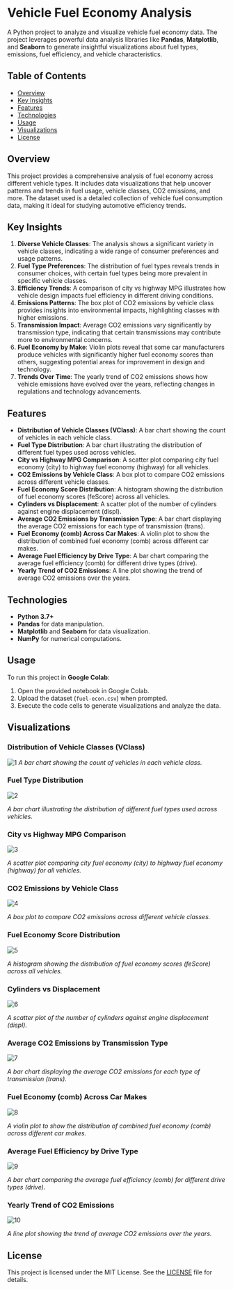 # Vehicle Fuel Economy Analysis

A Python project to analyze and visualize vehicle fuel economy data. The project leverages powerful data analysis libraries like **Pandas**, **Matplotlib**, and **Seaborn** to generate insightful visualizations about fuel types, emissions, fuel efficiency, and vehicle characteristics.

## Table of Contents
- [Overview](#overview)
- [Key Insights](#key-insights)
- [Features](#features)
- [Technologies](#technologies)
- [Usage](#usage)
- [Visualizations](#visualizations)
- [License](#license)

## Overview
This project provides a comprehensive analysis of fuel economy across different vehicle types. It includes data visualizations that help uncover patterns and trends in fuel usage, vehicle classes, CO2 emissions, and more. The dataset used is a detailed collection of vehicle fuel consumption data, making it ideal for studying automotive efficiency trends.

## Key Insights
1. **Diverse Vehicle Classes**: The analysis shows a significant variety in vehicle classes, indicating a wide range of consumer preferences and usage patterns.
2. **Fuel Type Preferences**: The distribution of fuel types reveals trends in consumer choices, with certain fuel types being more prevalent in specific vehicle classes.
3. **Efficiency Trends**: A comparison of city vs highway MPG illustrates how vehicle design impacts fuel efficiency in different driving conditions.
4. **Emissions Patterns**: The box plot of CO2 emissions by vehicle class provides insights into environmental impacts, highlighting classes with higher emissions.
5. **Transmission Impact**: Average CO2 emissions vary significantly by transmission type, indicating that certain transmissions may contribute more to environmental concerns.
6. **Fuel Economy by Make**: Violin plots reveal that some car manufacturers produce vehicles with significantly higher fuel economy scores than others, suggesting potential areas for improvement in design and technology.
7. **Trends Over Time**: The yearly trend of CO2 emissions shows how vehicle emissions have evolved over the years, reflecting changes in regulations and technology advancements.

## Features
- **Distribution of Vehicle Classes (VClass)**: A bar chart showing the count of vehicles in each vehicle class.
- **Fuel Type Distribution**: A bar chart illustrating the distribution of different fuel types used across vehicles.
- **City vs Highway MPG Comparison**: A scatter plot comparing city fuel economy (city) to highway fuel economy (highway) for all vehicles.
- **CO2 Emissions by Vehicle Class**: A box plot to compare CO2 emissions across different vehicle classes.
- **Fuel Economy Score Distribution**: A histogram showing the distribution of fuel economy scores (feScore) across all vehicles.
- **Cylinders vs Displacement**: A scatter plot of the number of cylinders against engine displacement (displ).
- **Average CO2 Emissions by Transmission Type**: A bar chart displaying the average CO2 emissions for each type of transmission (trans).
- **Fuel Economy (comb) Across Car Makes**: A violin plot to show the distribution of combined fuel economy (comb) across different car makes.
- **Average Fuel Efficiency by Drive Type**: A bar chart comparing the average fuel efficiency (comb) for different drive types (drive).
- **Yearly Trend of CO2 Emissions**: A line plot showing the trend of average CO2 emissions over the years.

## Technologies
- **Python 3.7+**
- **Pandas** for data manipulation.
- **Matplotlib** and **Seaborn** for data visualization.
- **NumPy** for numerical computations.

## Usage
To run this project in **Google Colab**:
1. Open the provided notebook in Google Colab.
2. Upload the dataset (`fuel-econ.csv`) when prompted.
3. Execute the code cells to generate visualizations and analyze the data.

## Visualizations

### Distribution of Vehicle Classes (VClass)
  
![1](https://github.com/user-attachments/assets/7aebebf1-be6a-4e5f-986c-9524ce8c0bfb)
*A bar chart showing the count of vehicles in each vehicle class.*

### Fuel Type Distribution
![2](https://github.com/user-attachments/assets/433241af-f921-4ead-beb0-d7fda4896244)

*A bar chart illustrating the distribution of different fuel types used across vehicles.*

### City vs Highway MPG Comparison
![3](https://github.com/user-attachments/assets/87a48913-3b63-4f12-8e39-96f43e1bf84c)

*A scatter plot comparing city fuel economy (city) to highway fuel economy (highway) for all vehicles.*

### CO2 Emissions by Vehicle Class
![4](https://github.com/user-attachments/assets/b90b474a-89ac-479b-9e93-47e4d87a0bfa)

*A box plot to compare CO2 emissions across different vehicle classes.*

### Fuel Economy Score Distribution
![5](https://github.com/user-attachments/assets/b767a33c-31b1-4993-a5a2-29c18b2b8d48)

*A histogram showing the distribution of fuel economy scores (feScore) across all vehicles.*

### Cylinders vs Displacement
![6](https://github.com/user-attachments/assets/662207f3-2c85-492a-a0d1-7579027a9348)

*A scatter plot of the number of cylinders against engine displacement (displ).*

### Average CO2 Emissions by Transmission Type
![7](https://github.com/user-attachments/assets/06562f47-d459-44f5-b929-dc2101cf0460)
 
*A bar chart displaying the average CO2 emissions for each type of transmission (trans).*

### Fuel Economy (comb) Across Car Makes
![8](https://github.com/user-attachments/assets/d2e1ce5b-7fac-4c97-9f48-ab8497936587)
 
*A violin plot to show the distribution of combined fuel economy (comb) across different car makes.*

### Average Fuel Efficiency by Drive Type
![9](https://github.com/user-attachments/assets/06c0fbd4-0bd0-4fac-b05e-d2a8e5cbe0ac)

*A bar chart comparing the average fuel efficiency (comb) for different drive types (drive).*

### Yearly Trend of CO2 Emissions
![10](https://github.com/user-attachments/assets/5d0fce5d-c6f3-409e-aa79-3e271bf2cfad)

*A line plot showing the trend of average CO2 emissions over the years.*

## License
This project is licensed under the MIT License. See the [LICENSE](LICENSE) file for details.
